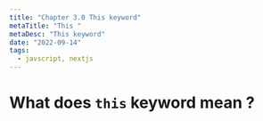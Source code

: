 ```yaml
---
title: "Chapter 3.0 This keyword"
metaTitle: "This "
metaDesc: "This keyword"
date: "2022-09-14"
tags:
  - javscript, nextjs
---
```


# What does `this` keyword mean ?